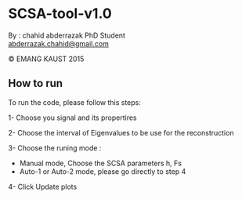 # SCSA-tool-v1.0

By : chahid abderrazak PhD Student        
abderrazak.chahid@gmail.com

© EMANG  KAUST 2015      

## How to run
To run the code, please follow this steps:

1- Choose you signal and its propertires 

2- Choose the interval of   Eigenvalues to be use for the reconstruction

3- Choose the runing mode :
* Manual mode, Choose the  SCSA parameters h, Fs 
* Auto-1 or Auto-2 mode, please go directly to step 4
       
4-   Click Update plots


